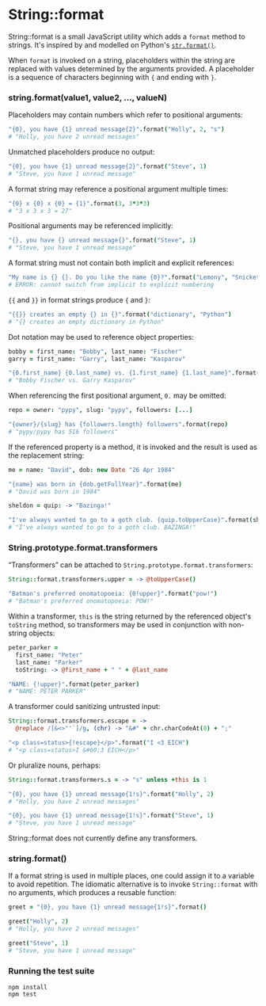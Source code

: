 # String::format

String::format is a small JavaScript utility which adds a `format` method
to strings. It's inspired by and modelled on Python's [`str.format()`][1].

When `format` is invoked on a string, placeholders within the string are
replaced with values determined by the arguments provided. A placeholder
is a sequence of characters beginning with `{` and ending with `}`.

### string.format(value1, value2, ..., valueN)

Placeholders may contain numbers which refer to positional arguments:

```coffeescript
"{0}, you have {1} unread message{2}".format("Holly", 2, "s")
# "Holly, you have 2 unread messages"
```

Unmatched placeholders produce no output:

```coffeescript
"{0}, you have {1} unread message{2}".format("Steve", 1)
# "Steve, you have 1 unread message"
```

A format string may reference a positional argument multiple times:

```coffeescript
"{0} x {0} x {0} = {1}".format(3, 3*3*3)
# "3 x 3 x 3 = 27"
```

Positional arguments may be referenced implicitly:

```coffeescript
"{}, you have {} unread message{}".format("Steve", 1)
# "Steve, you have 1 unread message"
```

A format string must not contain both implicit and explicit references:

```coffeescript
"My name is {} {}. Do you like the name {0}?".format("Lemony", "Snicket")
# ERROR: cannot switch from implicit to explicit numbering
```

`{{` and `}}` in format strings produce `{` and `}`:

```coffeescript
"{{}} creates an empty {} in {}".format("dictionary", "Python")
# "{} creates an empty dictionary in Python"
```

Dot notation may be used to reference object properties:

```coffeescript
bobby = first_name: "Bobby", last_name: "Fischer"
garry = first_name: "Garry", last_name: "Kasparov"

"{0.first_name} {0.last_name} vs. {1.first_name} {1.last_name}".format(bobby, garry)
# "Bobby Fischer vs. Garry Kasparov"
```

When referencing the first positional argument, `0.` may be omitted:

```coffeescript
repo = owner: "pypy", slug: "pypy", followers: [...]

"{owner}/{slug} has {followers.length} followers".format(repo)
# "pypy/pypy has 516 followers"
```

If the referenced property is a method, it is invoked and the result is used
as the replacement string:

```coffeescript
me = name: "David", dob: new Date "26 Apr 1984"

"{name} was born in {dob.getFullYear}".format(me)
# "David was born in 1984"

sheldon = quip: -> "Bazinga!"

"I've always wanted to go to a goth club. {quip.toUpperCase}".format(sheldon)
# "I've always wanted to go to a goth club. BAZINGA!"
```

### String.prototype.format.transformers

“Transformers” can be attached to `String.prototype.format.transformers`:

```coffeescript
String::format.transformers.upper = -> @toUpperCase()

"Batman's preferred onomatopoeia: {0!upper}".format("pow!")
# "Batman's preferred onomatopoeia: POW!"
```

Within a transformer, `this` is the string returned by the referenced object's
`toString` method, so transformers may be used in conjunction with non-string
objects:

```coffeescript
peter_parker =
  first_name: "Peter"
  last_name: "Parker"
  toString: -> @first_name + " " + @last_name

"NAME: {!upper}".format(peter_parker)
# "NAME: PETER PARKER"
```

A transformer could sanitizing untrusted input:

```coffeescript
String::format.transformers.escape = ->
  @replace /[&<>"'`]/g, (chr) -> "&#" + chr.charCodeAt(0) + ";"

"<p class=status>{!escape}</p>".format("I <3 EICH")
# "<p class=status>I &#60;3 EICH</p>"
```

Or pluralize nouns, perhaps:

```coffeescript
String::format.transformers.s = -> "s" unless +this is 1

"{0}, you have {1} unread message{1!s}".format("Holly", 2)
# "Holly, you have 2 unread messages"

"{0}, you have {1} unread message{1!s}".format("Steve", 1)
# "Steve, you have 1 unread message"
```

String::format does not currently define any transformers.

### string.format()

If a format string is used in multiple places, one could assign it to
a variable to avoid repetition. The idiomatic alternative is to invoke
`String::format` with no arguments, which produces a reusable function:

```coffeescript
greet = "{0}, you have {1} unread message{1!s}".format()

greet("Holly", 2)
# "Holly, you have 2 unread messages"

greet("Steve", 1)
# "Steve, you have 1 unread message"
```

### Running the test suite

    npm install
    npm test


[1]: http://docs.python.org/library/stdtypes.html#str.format
